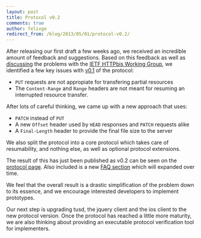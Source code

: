 ```yaml
---
layout: post
title: Protocol v0.2
comments: true
author: felixge
redirect_from: /blog/2013/05/01/protocol-v0.2/
---
```


After releasing our first draft a few weeks ago, we received an incredible
amount of feedback and suggestions. Based on this feedback as well as
[discussing](http://lists.w3.org/Archives/Public/ietf-http-wg/2013AprJun/0155.html)
the problems with the [IETF HTTPbis Working Group](http://trac.tools.ietf.org/wg/httpbis/trac/wiki), we identified a few
key issues with [v0.1](https://github.com/tus/tus-resumable-upload-protocol/blob/v0.1/README.md) of the
protocol:

* `PUT` requests are not appropiate for transfering partial resources
* The `Content-Range` and `Range` headers are not meant for resuming an
  interrupted resource transfer.

After lots of careful thinking, we came up with a new approach that uses:

<!--more-->

* `PATCH` instead of `PUT`
* A new `Offset` header used by `HEAD` responses and `PATCH` requests alike
* A `Final-Length` header to provide the final file size to the server

We also split the protocol into a core protocol which takes care of
resumability, and nothing else, as well as optional protocol extensions.

The result of this has just been published as v0.2 can be seen on the [protocol
page](/protocols/resumable-upload.html). Also included is a new [FAQ
section](/protocols/resumable-upload.html#7) which will expanded over time.

We feel that the overall result is a drastic simplification of the problem down
to its essence, and we encourage interested developers to implement prototypes.

Our next step is upgrading tusd, the jquery client and the ios client to the
new protocol version. Once the protocol has reached a little more maturity, we
are also thinking about providing an executable protocol verification tool for
implementers.
